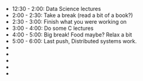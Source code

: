 - 12:30 - 2:00: Data Science lectures
- 2:00 - 2:30: Take a break (read a bit of a book?)
- 2:30 - 3:00: Finish what you were working on
- 3:00 - 4:00: Do some C lectures
- 4:00 - 5:00: Big break! Food maybe? Relax a bit
- 5:00 - 6:00: Last push, Distributed systems work.
- 
- 
- 
- 
- 
